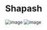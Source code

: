 # Shapash

![image](https://user-images.githubusercontent.com/75041273/123943346-b2fc7a00-d9b9-11eb-940e-a28b2d6b5441.png)
![image](https://user-images.githubusercontent.com/75041273/123944257-93b21c80-d9ba-11eb-86d2-7bd463593e81.png)

